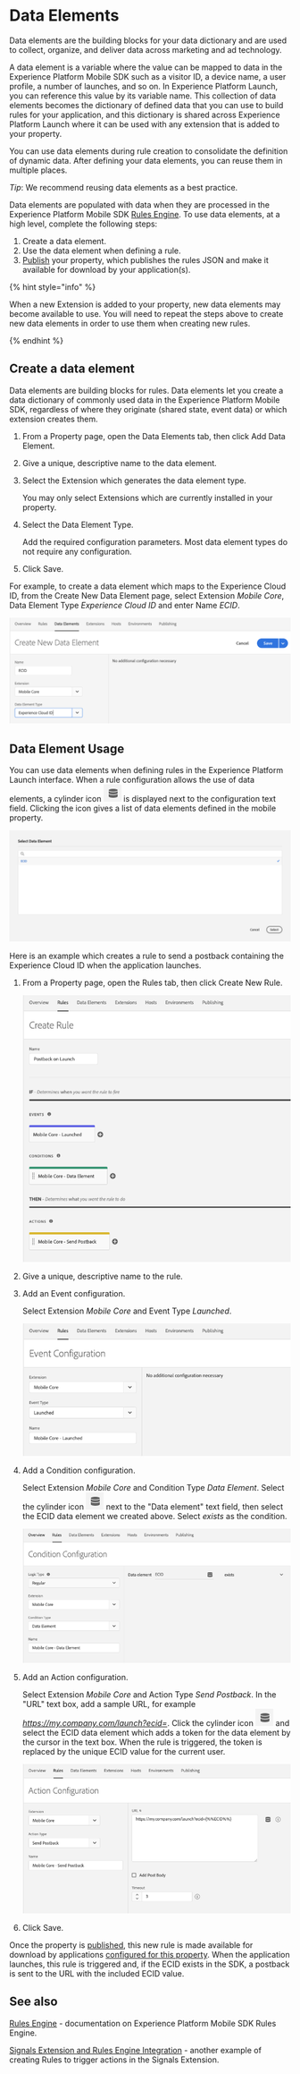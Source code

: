 # Data Elements

Data elements are the building blocks for your data dictionary and are used to collect, organize, and deliver data across marketing and ad technology.

A data element is a variable where the value can be mapped to data in the Experience Platform Mobile SDK such as a visitor ID, a device name, a user profile, a number of launches, and so on. In Experience Platform Launch, you can reference this value by its variable name. This collection of data elements becomes the dictionary of defined data that you can use to build rules for your application, and this dictionary is shared across Experience Platform Launch where it can be used with any extension that is added to your property.

You can use data elements during rule creation to consolidate the definition of dynamic data. After defining your data elements, you can reuse them in multiple places.

*Tip*: We recommend reusing data elements as a best practice.

Data elements are populated with data when they are processed in the Experience Platform Mobile SDK [Rules Engine](https://aep-sdks.gitbook.io/docs/using-mobile-extensions/mobile-core/rules-engine). To use data elements, at a high level, complete the following steps:

1. Create a data element.
2. Use the data element when defining a rule.
3. [Publish](https://docs.adobe.com/content/help/en/launch/using/reference/publish/overview.html) your property, which publishes the rules JSON and make it available for download by your application(s).

{% hint style="info" %}

When a new Extension is added to your property, new data elements may become available to use. You will need to repeat the steps above to create new data elements in order to use them when creating new rules.

{% endhint %}

## Create a data element

Data elements are building blocks for rules. Data elements let you create a data dictionary of commonly used data in the Experience Platform Mobile SDK, regardless of where they originate (shared state, event data) or which extension creates them.

1. From a Property page, open the Data Elements tab, then click Add Data Element.

2. Give a unique, descriptive name to the data element.

3. Select the Extension which generates the data element type. 

   You may only select Extensions which are currently installed in your property.

4. Select the Data Element Type. 

   Add the required configuration parameters. Most data element types do not require any configuration.

5. Click Save.

For example, to create a data element which maps to the Experience Cloud ID, from the Create New Data Element page, select Extension *Mobile Core*, Data Element Type *Experience Cloud ID* and enter Name *ECID*. 

![create ECID data element](../../.gitbook/assets/data-elements-create-data-element-ecid.png)

## Data Element Usage

You can use data elements when defining rules in the Experience Platform Launch interface. When a rule configuration allows the use of data elements, a cylinder icon ![cylinder icon](../../.gitbook/assets/data-elements-cylinder.png) is displayed next to the configuration text field. Clicking the icon gives a list of data elements defined in the mobile property.

![data element selection](../../.gitbook/assets/data-elements-select-data-element.png)

Here is an example which creates a rule to send a postback containing the Experience Cloud ID when the application launches.

1. From a Property page, open the Rules tab, then click Create New Rule.

   ![create rule](../../.gitbook/assets/data-elements-create-rule.png)

2. Give a unique, descriptive name to the rule.

3. Add an Event configuration. 

   Select Extension *Mobile Core* and Event Type *Launched*.

   ![event configuration](../../.gitbook/assets/data-elements-event-configuration.png)

4. Add a Condition configuration. 

   Select Extension *Mobile Core* and Condition Type *Data Element*. Select the cylinder icon ![cylinder icon](../../.gitbook/assets/data-elements-cylinder.png) next to the "Data element" text field, then select the ECID data element we created above. Select *exists* as the condition.

   ![condition configuration](../../.gitbook/assets/data-elements-condition-configuration.png)

5. Add an Action configuration. 

   Select Extension *Mobile Core* and Action Type *Send Postback*. In the "URL" text box, add a sample URL, for example *https://my.company.com/launch?ecid=*. Click the cylinder icon ![cylinder icon](../../.gitbook/assets/data-elements-cylinder.png) and select the ECID data element which adds a token for the data element by the cursor in the text box. When the rule is triggered, the token is replaced by the unique ECID value for the current user.

   ![action configuration](../../.gitbook/assets/data-elements-action-configuration.png)

6. Click Save.

Once the property is [published](https://aep-sdks.gitbook.io/docs/getting-started/create-a-mobile-property#publish-configuration), this new rule is made available for download by applications [configured for this property](https://aep-sdks.gitbook.io/docs/getting-started/initialize-the-sdk#configure-the-sdk-with-an-environment-id). When the application launches, this rule is triggered and, if the ECID exists in the SDK, a postback is sent to the URL with the included ECID value.

## See also

[Rules Engine](https://aep-sdks.gitbook.io/docs/using-mobile-extensions/mobile-core/rules-engine) - documentation on Experience Platform Mobile SDK Rules Engine.

[Signals Extension and Rules Engine Integration](https://aep-sdks.gitbook.io/docs/using-mobile-extensions/mobile-core/signals/signals-extension-and-rules-engine-integration) - another example of creating Rules to trigger actions in the Signals Extension.



